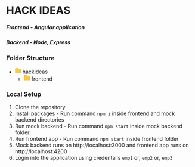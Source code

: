 # HACK IDEAS
##### Frontend - Angular application
##### Backend - Node, Express

### Folder Structure
- ![folder](/images/folder.png) hackideas
  - ![folder](/images/folder.png) frontend

### Local Setup
1. Clone the repository
2. Install packages - Run command `npm i` inside frontend and mock backend directories
3. Run mock backend - Run command `npm start` inside mock backend folder
4. Run frontend app - Run command `npm start` inside frontend folder
5. Mock backend runs on http://localhost:3000 and frontend app runs on http://localhost:4200
6. Login into the application using credentails `emp1` or, `emp2` or, `emp3`

